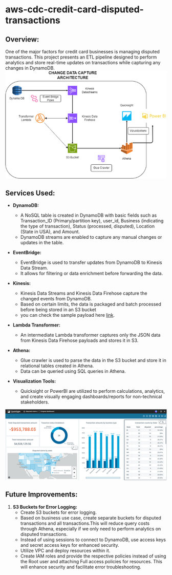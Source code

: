 # aws-cdc-credit-card-disputed-transactions

## Overview:

One of the major factors for credit card businesses is managing disputed transactions. This project presents an ETL pipeline designed to perform analytics and store real-time updates on transactions while capturing any changes in DynamoDB.
![alt text](https://github.com/mihirajgaonkar/aws-cdc-credit-card-data/blob/main/aws%20architecture.png)

## Services Used:

- **DynamoDB:** 
  - A NoSQL table is created in DynamoDB with basic fields such as Transaction_ID (Primary/partition key), user_id, Business (indicating the type of transaction), Status (processed, disputed), Location (State in USA), and Amount.
  - DynamoDB streams are enabled to capture any manual changes or updates in the table.

- **EventBridge:** 
  - EventBridge is used to transfer updates from DynamoDB to Kinesis Data Stream. 
  - It allows for filtering or data enrichment before forwarding the data.

- **Kinesis:** 
  - Kinesis Data Streams and Kinesis Data Firehose capture the changed events from DynamoDB.
  - Based on certain limits, the data is packaged and batch processed before being stored in an S3 bucket
  - you can check the sample payload here [link](https://github.com/mihirajgaonkar/aws-cdc-credit-card-data/blob/main/sample_json.json).

- **Lambda Transformer:** 
  - An intermediate Lambda transformer captures only the JSON data from Kinesis Data Firehose payloads and stores it in S3.

- **Athena:** 
  - Glue crawler is used to parse the data in the S3 bucket and store it in relational tables created in Athena. 
  - Data can be queried using SQL queries in Athena.

- **Visualization Tools:** 
  - Quicksight or PowerBI are utilized to perform calculations, analytics, and create visually engaging dashboards/reports for non-technical stakeholders.

![alt text](https://github.com/mihirajgaonkar/aws-cdc-credit-card-data/blob/main/AWS%20Quicksight.png)

## Future Improvements:

1. **S3 Buckets for Error Logging:**
   - Create S3 buckets for error logging.
   - Based on business use case, create separate buckets for disputed transactions and all transactions.This will reduce query costs through Athena, especially if we only need to perform analytics on disputed transactions.
   - Instead of using sessions to connect to DynamoDB, use access keys and secret access keys for enhanced security.
   - Utilize VPC and deploy resources within it.
   - Create IAM roles and provide the respective policies instead of using the Root user and attaching Full access policies for resources. This will enhance security and facilitate error troubleshooting.
